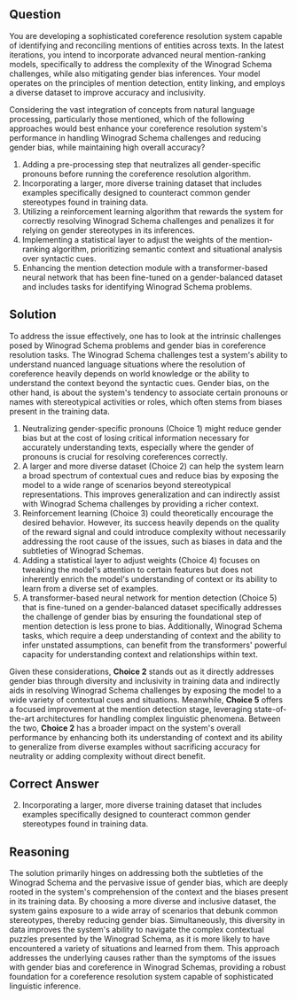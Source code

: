 ## Question
You are developing a sophisticated coreference resolution system capable of identifying and reconciling mentions of entities across texts. In the latest iterations, you intend to incorporate advanced neural mention-ranking models, specifically to address the complexity of the Winograd Schema challenges, while also mitigating gender bias inferences. Your model operates on the principles of mention detection, entity linking, and employs a diverse dataset to improve accuracy and inclusivity.

Considering the vast integration of concepts from natural language processing, particularly those mentioned, which of the following approaches would best enhance your coreference resolution system's performance in handling Winograd Schema challenges and reducing gender bias, while maintaining high overall accuracy?

1. Adding a pre-processing step that neutralizes all gender-specific pronouns before running the coreference resolution algorithm.
2. Incorporating a larger, more diverse training dataset that includes examples specifically designed to counteract common gender stereotypes found in training data.
3. Utilizing a reinforcement learning algorithm that rewards the system for correctly resolving Winograd Schema challenges and penalizes it for relying on gender stereotypes in its inferences.
4. Implementing a statistical layer to adjust the weights of the mention-ranking algorithm, prioritizing semantic context and situational analysis over syntactic cues.
5. Enhancing the mention detection module with a transformer-based neural network that has been fine-tuned on a gender-balanced dataset and includes tasks for identifying Winograd Schema problems.

## Solution
To address the issue effectively, one has to look at the intrinsic challenges posed by Winograd Schema problems and gender bias in coreference resolution tasks. The Winograd Schema challenges test a system's ability to understand nuanced language situations where the resolution of coreference heavily depends on world knowledge or the ability to understand the context beyond the syntactic cues. Gender bias, on the other hand, is about the system's tendency to associate certain pronouns or names with stereotypical activities or roles, which often stems from biases present in the training data.

1. Neutralizing gender-specific pronouns (Choice 1) might reduce gender bias but at the cost of losing critical information necessary for accurately understanding texts, especially where the gender of pronouns is crucial for resolving coreferences correctly.
2. A larger and more diverse dataset (Choice 2) can help the system learn a broad spectrum of contextual cues and reduce bias by exposing the model to a wide range of scenarios beyond stereotypical representations. This improves generalization and can indirectly assist with Winograd Schema challenges by providing a richer context.
3. Reinforcement learning (Choice 3) could theoretically encourage the desired behavior. However, its success heavily depends on the quality of the reward signal and could introduce complexity without necessarily addressing the root cause of the issues, such as biases in data and the subtleties of Winograd Schemas.
4. Adding a statistical layer to adjust weights (Choice 4) focuses on tweaking the model's attention to certain features but does not inherently enrich the model's understanding of context or its ability to learn from a diverse set of examples.
5. A transformer-based neural network for mention detection (Choice 5) that is fine-tuned on a gender-balanced dataset specifically addresses the challenge of gender bias by ensuring the foundational step of mention detection is less prone to bias. Additionally, Winograd Schema tasks, which require a deep understanding of context and the ability to infer unstated assumptions, can benefit from the transformers' powerful capacity for understanding context and relationships within text.

Given these considerations, **Choice 2** stands out as it directly addresses gender bias through diversity and inclusivity in training data and indirectly aids in resolving Winograd Schema challenges by exposing the model to a wide variety of contextual cues and situations. Meanwhile, **Choice 5** offers a focused improvement at the mention detection stage, leveraging state-of-the-art architectures for handling complex linguistic phenomena. Between the two, **Choice 2** has a broader impact on the system's overall performance by enhancing both its understanding of context and its ability to generalize from diverse examples without sacrificing accuracy for neutrality or adding complexity without direct benefit.

## Correct Answer
2. Incorporating a larger, more diverse training dataset that includes examples specifically designed to counteract common gender stereotypes found in training data.

## Reasoning
The solution primarily hinges on addressing both the subtleties of the Winograd Schema and the pervasive issue of gender bias, which are deeply rooted in the system's comprehension of the context and the biases present in its training data. By choosing a more diverse and inclusive dataset, the system gains exposure to a wide array of scenarios that debunk common stereotypes, thereby reducing gender bias. Simultaneously, this diversity in data improves the system's ability to navigate the complex contextual puzzles presented by the Winograd Schema, as it is more likely to have encountered a variety of situations and learned from them. This approach addresses the underlying causes rather than the symptoms of the issues with gender bias and coreference in Winograd Schemas, providing a robust foundation for a coreference resolution system capable of sophisticated linguistic inference.